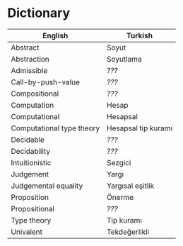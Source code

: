 # Dictionary

| English                      | Turkish                      |
|------------------------------|------------------------------|
| Abstract                     | Soyut                        |
| Abstraction                  | Soyutlama                    |
| Admissible                   | *???*                        |
| Call-by-push-value           | *???*                        |
| Compositional                | *???*                        |
| Computation                  | Hesap                        |
| Computational                | Hesapsal                     |
| Computational type theory    | Hesapsal tip kuramı          |
| Decidable                    | *???*                        |
| Decidability                 | *???*                        |
| Intuitionistic               | Sezgici                      |
| Judgement                    | Yargı                        |
| Judgemental equality         | Yargısal eşitlik             |
| Proposition                  | Önerme                       |
| Propositional                | *???*                        |
| Type theory                  | Tip kuramı                   |
| Univalent                    | Tekdeğerlikli                |
